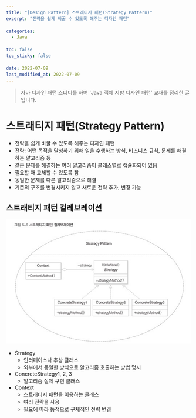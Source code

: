 ```yaml
---
title: "[Design Pattern] 스트래티지 패턴(Strategy Pattern)"
excerpt: "전략을 쉽게 바꿀 수 있도록 해주는 디자인 패턴"

categories:
  - Java

toc: false
toc_sticky: false
 
date: 2022-07-09
last_modified_at: 2022-07-09
---
```


> 자바 디자인 패턴 스터디를 하며 'Java 객체 지향 디자인 패턴' 교재를 정리한 글입니다.

# 스트래티지 패턴(Strategy Pattern)

- 전략을 쉽게 바꿀 수 있도록 해주는 디자인 패턴  
- 전략: 어떤 목적을 달성하기 위해 일을 수행하는 방식, 비즈니스 규칙, 문제를 해결하는 알고리즘 등  
- 같은 문제를 해결하는 여러 알고리즘이 클래스별로 캡슐화되어 있음  
- 필요할 때 교체할 수 있도록 함  
- 동일한 문제를 다른 알고리즘으로 해결  
- 기존의 구조를 변경시키지 않고 새로운 전략 추가, 변경 가능  

## 스트래티지 패턴 컬레보레이션

<img src="/assets/images/22070901/strategyPattern.jpg" width="700em">

- Strategy  
    - 인터페이스나 추상 클래스  
    - 외부에서 동일한 방식으로 알고리즘 호출하는 방법 명시  
- ConcreteStrategy1, 2, 3  
    - 알고리즘 실제 구현 클래스  
- Context  
    - 스트래티지 패턴을 이용하는 클래스  
    - 여러 전략을 사용  
    - 필요에 따라 동적으로 구체적인 전략 변경  